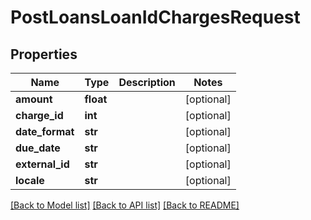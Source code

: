 # PostLoansLoanIdChargesRequest

## Properties
Name | Type | Description | Notes
------------ | ------------- | ------------- | -------------
**amount** | **float** |  | [optional] 
**charge_id** | **int** |  | [optional] 
**date_format** | **str** |  | [optional] 
**due_date** | **str** |  | [optional] 
**external_id** | **str** |  | [optional] 
**locale** | **str** |  | [optional] 

[[Back to Model list]](../README.md#documentation-for-models) [[Back to API list]](../README.md#documentation-for-api-endpoints) [[Back to README]](../README.md)

